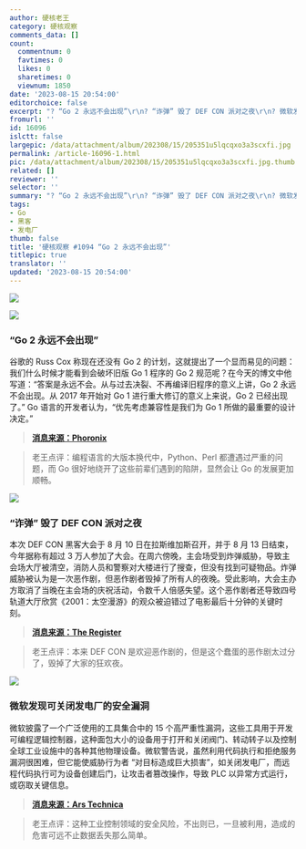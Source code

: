 ```yaml
---
author: 硬核老王
category: 硬核观察
comments_data: []
count:
  commentnum: 0
  favtimes: 0
  likes: 0
  sharetimes: 0
  viewnum: 1850
date: '2023-08-15 20:54:00'
editorchoice: false
excerpt: "? “Go 2 永远不会出现”\r\n? “诈弹” 毁了 DEF CON 派对之夜\r\n? 微软发现可关闭发电厂的安全漏洞\r\n» \r\n»"
fromurl: ''
id: 16096
islctt: false
largepic: /data/attachment/album/202308/15/205351u5lqcqxo3a3scxfi.jpg
permalink: /article-16096-1.html
pic: /data/attachment/album/202308/15/205351u5lqcqxo3a3scxfi.jpg.thumb.jpg
related: []
reviewer: ''
selector: ''
summary: "? “Go 2 永远不会出现”\r\n? “诈弹” 毁了 DEF CON 派对之夜\r\n? 微软发现可关闭发电厂的安全漏洞\r\n» \r\n»"
tags:
- Go
- 黑客
- 发电厂
thumb: false
title: '硬核观察 #1094 “Go 2 永远不会出现”'
titlepic: true
translator: ''
updated: '2023-08-15 20:54:00'
---
```


![](/data/attachment/album/202308/15/205351u5lqcqxo3a3scxfi.jpg)


![](/data/attachment/album/202308/15/205402pmdgmcgj4401k41n.jpg)


### “Go 2 永远不会出现”


谷歌的 Russ Cox 称现在还没有 Go 2 的计划，这就提出了一个显而易见的问题：我们什么时候才能看到会破坏旧版 Go 1 程序的 Go 2 规范呢？在今天的博文中他写道：“答案是永远不会。从与过去决裂、不再编译旧程序的意义上讲，Go 2 永远不会出现。从 2017 年开始对 Go 1 进行重大修订的意义上来说，Go 2 已经出现了。” Go 语言的开发者认为，“优先考虑兼容性是我们为 Go 1 所做的最重要的设计决定。”



> 
> **[消息来源：Phoronix](https://www.phoronix.com/news/Go-Language-Roadmap-No-2)**
> 
> 
> 



> 
> 老王点评：编程语言的大版本换代中，Python、Perl 都遭遇过严重的问题，而 Go 很好地绕开了这些前辈们遇到的陷阱，显然会让 Go 的发展更加顺畅。
> 
> 
> 


![](/data/attachment/album/202308/15/205416ttrvk7t5jt76r7w2.jpg)


### “诈弹” 毁了 DEF CON 派对之夜


本次 DEF CON 黑客大会于 8 月 10 日在拉斯维加斯召开，并于 8 月 13 日结束，今年据称有超过 3 万人参加了大会。在周六傍晚，主会场受到炸弹威胁，导致主会场大厅被清空，消防人员和警察对大楼进行了搜查，但没有找到可疑物品。炸弹威胁被认为是一次恶作剧，但恶作剧者毁掉了所有人的夜晚。受此影响，大会主办方取消了当晚在主会场的庆祝活动，令数千人倍感失望。这个恶作剧者还导致四号轨道大厅欣赏《2001：太空漫游》的观众被迫错过了电影最后十分钟的关键时刻。



> 
> **[消息来源：The Register](https://www.theregister.com/2023/08/14/def_con_roundup)**
> 
> 
> 



> 
> 老王点评：本来 DEF CON 是欢迎恶作剧的，但是这个蠢蛋的恶作剧太过分了，毁掉了大家的狂欢夜。
> 
> 
> 


![](/data/attachment/album/202308/15/205433mhih4lemh5555qe4.jpg)


### 微软发现可关闭发电厂的安全漏洞


微软披露了一个广泛使用的工具集合中的 15 个高严重性漏洞，这些工具用于开发可编程逻辑控制器，这种面包大小的设备用于打开和关闭阀门、转动转子以及控制全球工业设施中的各种其他物理设备。微软警告说，虽然利用代码执行和拒绝服务漏洞很困难，但它能使威胁行为者 “对目标造成巨大损害”，如关闭发电厂，而远程代码执行可为设备创建后门，让攻击者篡改操作，导致 PLC 以异常方式运行，或窃取关键信息。



> 
> **[消息来源：Ars Technica](https://arstechnica.com/security/2023/08/microsoft-finds-vulnerabilities-it-says-could-be-used-to-shut-down-power-plants/)**
> 
> 
> 



> 
> 老王点评：这种工业控制领域的安全风险，不出则已，一旦被利用，造成的危害可远不止数据丢失那么简单。
> 
> 
>